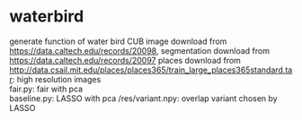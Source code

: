 # waterbird
generate function of water bird
CUB image download from https://data.caltech.edu/records/20098, segmentation download from https://data.caltech.edu/records/20097
places download from http://data.csail.mit.edu/places/places365/train_large_places365standard.tar: high resolution images  
fair.py: fair with pca  
baseline.py: LASSO with pca
/res/variant.npy: overlap variant chosen by LASSO   
